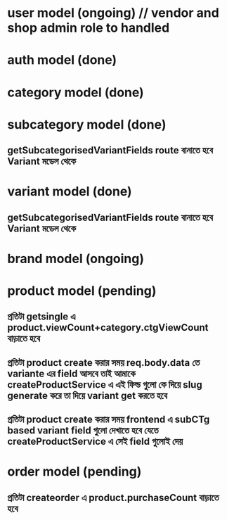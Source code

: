 # user model (ongoing) // vendor and shop admin role to handled
# auth model (done)
# category model (done)
# subcategory model (done)
 ## getSubcategorisedVariantFields route বানাতে হবে  Variant মডেল থেকে
# variant model (done) 
 ## getSubcategorisedVariantFields route বানাতে হবে  Variant মডেল থেকে
# brand model (ongoing) 
# product model (pending)
 ## প্রতিটা getsingle এ product.viewCount+category.ctgViewCount বাড়াতে হবে
 ## প্রতিটা product create করার সময় req.body.data তে variante এর field আসবে তাই আমাকে createProductService এ এই ফিল্ড গুলো কে দিয়ে slug generate করে তা দিয়ে variant get করতে হবে
 ## প্রতিটা product create করার সময় frontend এ subCTg based variant field গুলো দেখাতে হবে যেতে createProductService এ সেই field গুলোই দেয়
# order model (pending)
 ## প্রতিটা createorder এ product.purchaseCount  বাড়াতে হবে